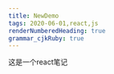 ```yaml
---
title: NewDemo 
tags: 2020-06-01,react,js
renderNumberedHeading: true
grammar_cjkRuby: true
---
```


这是一个react笔记